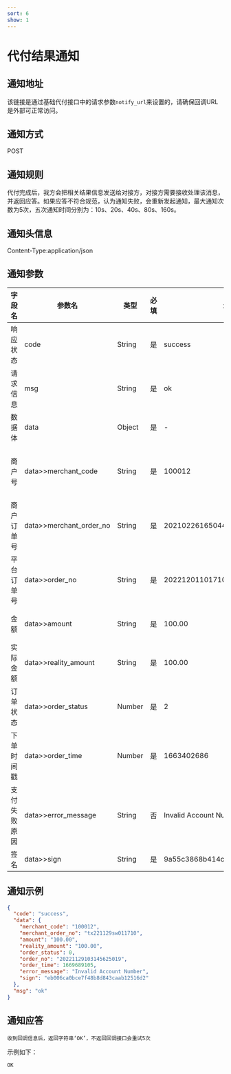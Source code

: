 ```yaml
---
sort: 6
show: 1
---
```


# 代付结果通知

## 通知地址
该链接是通过基础代付接口中的请求参数`notify_url`来设置的，请确保回调URL是外部可正常访问。

## 通知方式
POST

## 通知规则
代付完成后，我方会把相关结果信息发送给对接方，对接方需要接收处理该消息，并返回应答。如果应答不符合规范，认为通知失败，会重新发起通知，最大通知次数为5次，五次通知时间分别为：10s、20s、40s、80s、160s。

## 通知头信息
Content-Type:application/json

## 通知参数

|字段名| 参数名 | 类型  | 必填  | 示例值 | 描述  |
|-----|-------------------------|-----|-----|-----|-----|
|响应状态|code|String|是|success|success/fail|
|请求信息|msg|String|是|ok|返回的请求信息|
|数据体| data|Object|是|-|以下为数据体属性|
|商户号| data>>merchant_code | String | 是 | 100012 | 商户后台分配的商户号(商户系统->账户信息获取) |
|商户订单号|data>>merchant_order_no|String|是|20210226165044236|商户系统商户订单号，要求32个字符内|
|平台订单号|data>>order_no|String|是|20221201101710576638|系统生成的平台订单号|
|金额| data>>amount|	String|	是|100.00|单位(元)，保留两位小数|
|实际金额| data>>reality_amount|String|是|100.00|单位(元)，保留两位小数|
|订单状态| data>>order_status|Number|是|2|[参数说明](../help/参数说明.html#订单状态)|
|下单时间戳| data>>order_time|Number|是|1663402686|精确到秒|
|支付失败原因|data>>error_message|String|否|Invalid Account Number|支付成功时为空值|
|签名|data>>sign|String|是|9a55c3868b414cdc740068420a2d3q00|[签名算法](../rule/签名算法.html)|

## 通知示例

```json
{
  "code": "success",
  "data": {
    "merchant_code": "100012",
    "merchant_order_no": "tx221129sw011710",
    "amount": "100.00",
    "reality_amount": "100.00",
    "order_status": 0,
    "order_no": "20221129103145625019",
    "order_time": 1669689105,
    "error_message": "Invalid Account Number",
    "sign": "eb006ca0bce7f48b8d843caab12516d2"
  },
  "msg": "ok"
}
```

## 通知应答

`收到回调信息后，返回字符串‘OK’，不返回回调接口会重试5次`

示例如下：

```
OK
```
